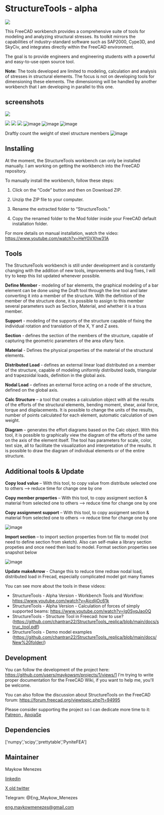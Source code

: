 # StructureTools - alpha

![](https://github.com/maykowsm/StructureTools/blob/main/freecad/StructureTools/resources/ui/img/img-1.png)

This FreeCAD workbench provides a comprehensive suite of tools for modeling and analyzing structural stresses. Its toolkit mirrors the capabilities of industry-standard software such as SAP2000, Cype3D, and SkyCiv, and integrates directly within the FreeCAD environment.

The goal is to provide engineers and engineering students with a powerful and easy-to-use open source tool. 

**Note:** The tools developed are limited to modeling, calculation and analysis of stresses in structural elements. The focus is not on developing tools for dimensioning these elements. The dimensioning will be handled by another workbench that I am developing in parallel to this one.

## screenshots

![](https://github.com/maykowsm/StructureTools/blob/main/freecad/StructureTools/resources/screenshots/galpao.png)

![](https://github.com/maykowsm/StructureTools/blob/main/freecad/StructureTools/resources/screenshots/viga2D.png)
![](https://github.com/maykowsm/StructureTools/blob/main/freecad/StructureTools/resources/screenshots/vigas3D.png)
![](https://github.com/maykowsm/StructureTools/blob/main/freecad/StructureTools/resources/screenshots/portico3D.png)
![image](https://github.com/user-attachments/assets/b59c8e6b-39f4-4499-8f17-8ab3a676485a)
![image](https://github.com/user-attachments/assets/49a95a44-0871-43af-80db-6a8705ad25ab)
![image](https://github.com/user-attachments/assets/3fc213eb-336f-4926-9b6b-e3b78e68d1bb)

Draftly count the weight of steel structure members
![image](https://github.com/user-attachments/assets/fa75b532-2ef5-4548-a4e9-991591342804)






## Installing

At the moment, the StructureTools workbench can only be installed manually. I am working on getting the workbench into the FreeCAD repository.

To manually install the workbench, follow these steps:

1. Click on the “Code” button and then on Download ZIP.

2. Unzip the ZIP file to your computer.

3. Rename the extracted folder to “StructureTools.”

4. Copy the renamed folder to the Mod folder inside your FreeCAD default installation folder.

For more details on manual installation, watch the video:
https://www.youtube.com/watch?v=HeYGVXhw31A


## Tools

The StructureTools workbench is still under development and is constantly changing with the addition of new tools, improvements and bug fixes, I will try to keep this list updated whenever possible.

**Define Member** - modeling of bar elements, the graphical modeling of a bar element can be done using the Draft tool through the line tool and later converting it into a member of the structure. With the definition of the member of the structure done, it is possible to assign to this member several parameters such as Section, Material, and whether it is a truss member.

**Support** - modeling of the supports of the structure capable of fixing the individual rotation and translation of the X, Y and Z axes.

**Section** - defines the section of the members of the structure, capable of capturing the geometric parameters of the area of ​​any face.

**Material** - Defines the physical properties of the material of the structural elements.

**Distributed Load** - defines an external linear load distributed on a member of the structure, capable of modeling uniformly distributed loads, triangular and trapezoidal loads, definition in the global axis.

**Nodal Load** – defines an external force acting on a node of the structure, defined on the global axis.

**Calc Structure** – a tool that creates a calculation object with all the results of the efforts of the structural elements, bending moment, shear, axial force, torque and displacements. It is possible to change the units of the results, number of points calculated for each element, automatic calculation of own weight.

**Diagram** – generates the effort diagrams based on the Calc object. With this tool, it is possible to graphically view the diagram of the efforts of the same on the axis of the element itself. The tool has parameters for scale, color, text size, all to facilitate the visualization and interpretation of the results. It is possible to draw the diagram of individual elements or of the entire structure.

## Additional tools & Update

**Copy load value** –  With this tool, to copy value from distribute selected one to others --> reduce time for change one by one

**Copy member properties** –  With this tool, to copy assigment section & material from selected one to others --> reduce time for change one by one

**Copy assignment support** –  With this tool, to copy assigment section & material from selected one to others --> reduce time for change one by one

![image](https://github.com/user-attachments/assets/0ae870d8-34d9-40dd-8e81-1b4649ffd968)

**Import section** –   to import section properties from txt file to model (not need to define section from sketch). Also can self-make a library section propeties and once need then load to model. Format section properties see snapshot below

![image](https://github.com/user-attachments/assets/5b9bb5dc-6755-446f-9969-1a002290be8c)



**Update makeArrow** - Change this to reduce time redraw nodal load, distributed load in Frecad, especially complicated model got many frames

You can see more about the tools in these videos:

* StructureTools - Alpha Version - Workbench Tools and Workflow: https://www.youtube.com/watch?v=AicdjiOc61k
* StructureTools - Alpha Version - Calculation of forces of simply supported beams: https://www.youtube.com/watch?v=Ig0SyqJao0Q
* StructureTools -  Structure Tool in Freecad: how to use? (https://github.com/chantran22/StructureTools_replica/blob/main/docs/struc_tool.pdf)
* StructureTools - Demo model examples (https://github.com/chantran22/StructureTools_replica/blob/main/docs/New%20folder/)

## Development
You can follow the development of the project here: https://github.com/users/maykowsm/projects/1/views/1
I'm trying to write proper documentation for the FreeCAD Wiki, if you want to help me, you'll be welcome.

You can also follow the discussion about StructureTools on the FreeCAD forum: https://forum.freecad.org/viewtopic.php?t=94995

Please consider supporting the project so I can dedicate more time to it: [  Patreon  ](https://patreon.com/StructureTools), [  ApoiaSe  ](  https://apoia.se/structuretools  )

## Dependencies

['numpy','scipy','prettytable','PyniteFEA']

## Maintainer

Maykow Menezes

[linkedin](https://www.linkedin.com/in/engmaykowmenezes/)

[X old twitter](https://x.com/StructureTools)

Telegram: @Eng_Maykow_Menezes

eng.maykowmenezes@gmail.com
